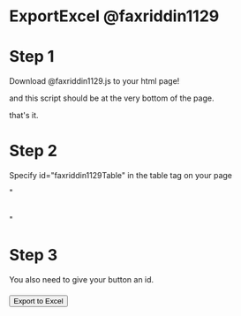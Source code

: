 # ExportExcel @faxriddin1129


# Step 1
Download @faxriddin1129.js to your html page!

 <script src="assets/js/@faxriddin1129.js.js"></script>
 and this script should be at the very bottom of the page.

 </body>
 <script src="assets/js/@faxriddin1129.js.js"></script>
 </html>
that's it.


# Step 2
 Specify id="faxriddin1129Table" in the table tag on your page

"<table id="fakhriddin1129Table"></table>"



# Step 3
You also need to give your button an id.

##### <button class="btn btn-primary" id="faxriddin1129Button">Export to Excel</button>
